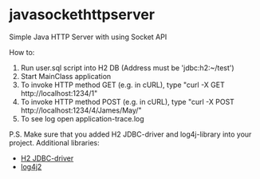 # javasockethttpserver
Simple Java HTTP Server with using Socket API

How to:

1. Run user.sql script into H2 DB (Address must be 'jdbc:h2:~/test')
2. Start MainClass application
3. To invoke HTTP method GET (e.g. in cURL), type "curl -X GET http://localhost:1234/1"
4. To invoke HTTP method POST (e.g. in cURL), type "curl -X POST http://localhost:1234/4/James/May/"
5. To see log open application-trace.log

P.S. Make sure that you added H2 JDBC-driver and log4j-library into your project.
Additional libraries:
- [H2 JDBC-driver](http://h2database.com/html/main.html)
- [log4j2](http://logging.apache.org/log4j/2.x/)